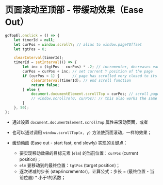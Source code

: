 # 页面滚动至顶部 - 带缓动效果（Ease Out）

```js
goTopEl.onclick = () => {
    let timerId = null;
    let curPos = window.scrollY; // alias to window.pageYOffset
    let tgtPos = 0;

    clearInterval(timerId);
    timerId = setInterval(() => {
        let inc = (tgtPos - curPos) * .2; // incrementer, decreases each interval
        curPos = curPos + inc; // set current Y position of the page
        if (curPos < 1) {      // page has scrolled very closed to its top
            clearInterval(timerId); // end scroll function
            return false;
        } else {
            document.documentElement.scrollTop = curPos; // scroll page up
            // window.scrollTo(0, curPos); // this also works the same way
        }
    }, 50);
};
```



* 通过设置 `document.documentElement.scrollTop` 属性来滚动页面，或者
* 也可以通过调用 `window.scrollTop(x, y)` 方法使页面滚动，一样的效果；



* 缓动动画 (Ease out - start fast, end slowly) 实现的关键点：
  * 要实现移动效果的目标元素 (`elm`) 的当前位置：`curPos` (current position)；
  * `elm` 要移动到的最终位置：`tgtPos` (target position)；
  * 逐次递减的步长 (step/incrementor)，计算公式：步长 = (最终位置 - 当前位置) * 小于1的系数；